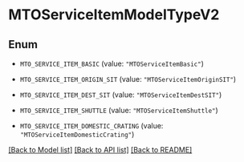 # MTOServiceItemModelTypeV2

## Enum


* `MTO_SERVICE_ITEM_BASIC` (value: `"MTOServiceItemBasic"`)

* `MTO_SERVICE_ITEM_ORIGIN_SIT` (value: `"MTOServiceItemOriginSIT"`)

* `MTO_SERVICE_ITEM_DEST_SIT` (value: `"MTOServiceItemDestSIT"`)

* `MTO_SERVICE_ITEM_SHUTTLE` (value: `"MTOServiceItemShuttle"`)

* `MTO_SERVICE_ITEM_DOMESTIC_CRATING` (value: `"MTOServiceItemDomesticCrating"`)


[[Back to Model list]](../README.md#documentation-for-models) [[Back to API list]](../README.md#documentation-for-api-endpoints) [[Back to README]](../README.md)


